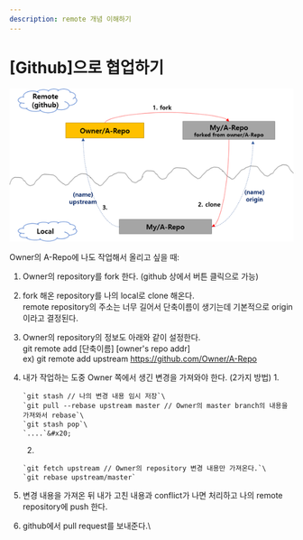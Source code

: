 ```yaml
---
description: remote 개념 이해하기
---
```


# \[Github]으로 협업하기

![](<../.gitbook/assets/image (5).png>)

Owner의 A-Repo에 나도 작업해서 올리고 싶을 때:

1. Owner의 repository를 fork 한다. (github 상에서 버튼 클릭으로 가능)
2. fork 해온 repository를 나의 local로 clone 해온다.\
   remote repository의 주소는 너무 길어서 단축이름이 생기는데 기본적으로 origin 이라고 결정된다.&#x20;
3. Owner의 repository의 정보도 아래와 같이 설정한다.\
   git remote add \[단축이름] \[owner's repo addr]\
   ex) git remote add upstream https://github.com/Owner/A-Repo
4. 내가 작업하는 도중 Owner 쪽에서 생긴 변경을 가져와야 한다. (2가지 방법)
   1.

       `git stash // 나의 변경 내용 임시 저장`\
       `git pull --rebase upstream master // Owner의 master branch의 내용을 가져와서 rebase`\
       `git stash pop`\
       `....`&#x20;
   2.

       `git fetch upstream // Owner의 repository 변경 내용만 가져온다.`\
       `git rebase upstream/master`
5. 변경 내용을 가져온 뒤 내가 고친 내용과 conflict가 나면 처리하고 나의 remote repository에 push 한다.
6. github에서 pull request를 보내준다.\


